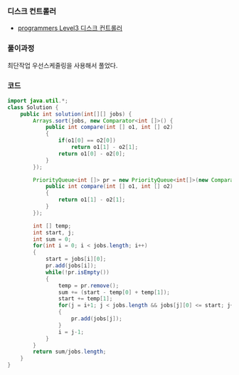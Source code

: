 ### 디스크 컨트롤러

- [programmers Level3 디스크 컨트롤러](https://programmers.co.kr/learn/courses/30/lessons/42627)



### 풀이과정

최단작업 우선스케줄링을 사용해서 풀었다.

### 코드

```java
import java.util.*;
class Solution {
    public int solution(int[][] jobs) {
		Arrays.sort(jobs, new Comparator<int []>() {
			public int compare(int [] o1, int [] o2)
			{
				if(o1[0] == o2[0])
					return o1[1] - o2[1];
				return o1[0] - o2[0];
			}
		});

		PriorityQueue<int []> pr = new PriorityQueue<int[]>(new Comparator<int []>() {
			public int compare(int [] o1, int [] o2)
			{
				return o1[1] - o2[1];
			}
		});

		int [] temp;
		int start, j;
		int sum = 0;
		for(int i = 0; i < jobs.length; i++)
		{
			start = jobs[i][0];
			pr.add(jobs[i]);
			while(!pr.isEmpty())
			{
				temp = pr.remove();
				sum += (start - temp[0] + temp[1]);
				start += temp[1];
				for(j = i+1; j < jobs.length && jobs[j][0] <= start; j++)
				{
					pr.add(jobs[j]);
				}
				i = j-1;
			}
		}
        return sum/jobs.length;
    }
}
```

